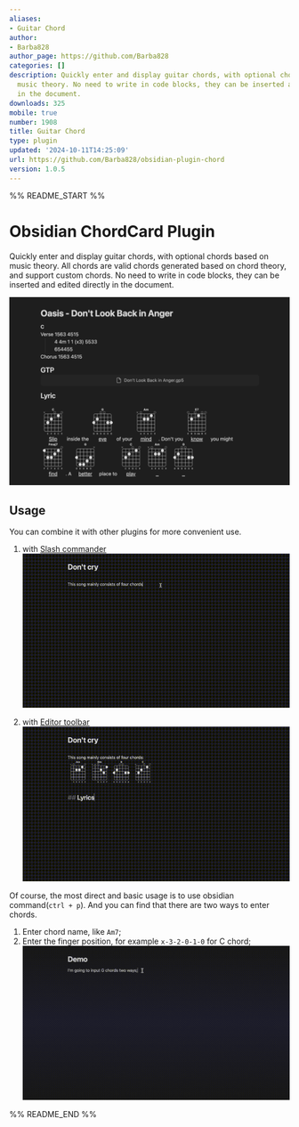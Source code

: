 ```yaml
---
aliases:
- Guitar Chord
author:
- Barba828
author_page: https://github.com/Barba828
categories: []
description: Quickly enter and display guitar chords, with optional chords based on
  music theory. No need to write in code blocks, they can be inserted and edited directly
  in the document.
downloads: 325
mobile: true
number: 1908
title: Guitar Chord
type: plugin
updated: '2024-10-11T14:25:09'
url: https://github.com/Barba828/obsidian-plugin-chord
version: 1.0.5
---
```


%% README_START %%

# Obsidian ChordCard Plugin

Quickly enter and display guitar chords, with optional chords based on music theory. All chords are valid chords generated based on chord theory, and support custom chords.
No need to write in code blocks, they can be inserted and edited directly in the document.

![pic](https://raw.githubusercontent.com/Barba828/obsidian-plugin-chord/HEAD/.docs/pic_1.png)

## Usage
You can combine it with other plugins for more convenient use.

1. with [Slash commander](https://github.com/alephpiece/obsidian-slash-commander)
![video](https://raw.githubusercontent.com/Barba828/obsidian-plugin-chord/HEAD/.docs/video_1.gif)

2. with [Editor toolbar](https://github.com/PKM-er/obsidian-editing-toolbar)
![video](https://raw.githubusercontent.com/Barba828/obsidian-plugin-chord/HEAD/.docs/video_2.gif)

Of course, the most direct and basic usage is to use obsidian command(`ctrl + p`). And you can find that there are two ways to enter chords.
1. Enter chord name, like `Am7`;
2. Enter the finger position, for example `x-3-2-0-1-0` for C chord;
![video](https://raw.githubusercontent.com/Barba828/obsidian-plugin-chord/HEAD/.docs/video_3.gif)



%% README_END %%